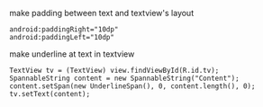 make padding between text and textview's layout
```
android:paddingRight="10dp"
android:paddingLeft="10dp"
```

make underline at text in textview
```
TextView tv = (TextView) view.findViewById(R.id.tv);
SpannableString content = new SpannableString("Content");
content.setSpan(new UnderlineSpan(), 0, content.length(), 0);
tv.setText(content);
```
